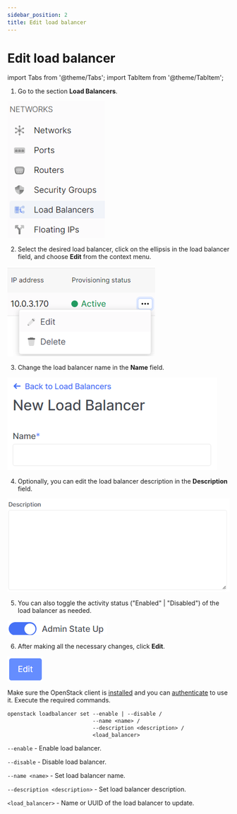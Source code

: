 ```yaml
---
sidebar_position: 2
title: Edit load balancer
---
```


# Edit load balancer

import Tabs from '@theme/Tabs';
import TabItem from '@theme/TabItem';

<Tabs>
<TabItem value="personal-area" label="Personal Area" default>

1. Go to the section **Load Balancers**.

![](../../img/load-balancer/1.png)

2. Select the desired load balancer, click on the ellipsis in the load balancer field, and choose **Edit** from the context menu.

![](../../img/load-balancer/27.png)

3. Change the load balancer name in the **Name** field.

![](../../img/load-balancer/28.png)

4. Optionally, you can edit the load balancer description in the **Description** field.

![](../../img/load-balancer/29.png)

5. You can also toggle the activity status ("Enabled" | "Disabled") of the load balancer as needed.

![](../../img/load-balancer/30.png)

6. After making all the necessary changes, click **Edit**.

![](../../img/load-balancer/32.png)

</TabItem>
<TabItem value="openstack" label="Openstack CLI">

Make sure the OpenStack client is [installed](#) and you can [authenticate](#) to use it.
Execute the required commands.

```
openstack loadbalancer set --enable | --disable / 
                           --name <name> / 
                           --description <description> / 
                           <load_balancer>
```

`--enable` - Enable load balancer.

`--disable` - Disable load balancer.

`--name <name>` - Set load balancer name.

`--description <description>` - Set load balancer description.

`<load_balancer>` - Name or UUID of the load balancer to update.

</TabItem>
</Tabs>
